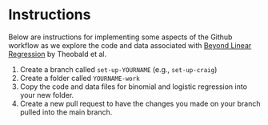# Instructions

Below are instructions for implementing some aspects of the Github workflow as we explore the code and data associated with 
[Beyond Linear Regression](https://journals.aps.org/prper/abstract/10.1103/PhysRevPhysEducRes.15.020110) by Theobald et al.

1. Create a branch called `set-up-YOURNAME` (e.g., `set-up-craig`)
2. Create a folder called `YOURNAME-work`
3. Copy the code and data files for binomial and logistic regression into your new folder.
4. Create a new pull request to have the changes you made on your branch pulled into the main branch.
